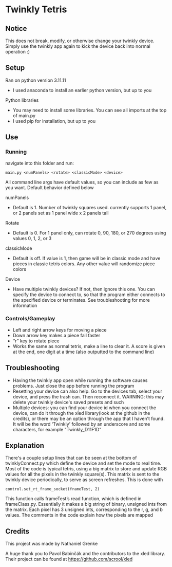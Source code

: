 # Twinkly Tetris

## Notice
This does not break, modify, or otherwise change your twinkly device. Simply use the twinkly app again to kick the device back into normal operation :) 

## Setup
Ran on python version 3.11.11
- I used anaconda to install an earlier python version, but up to you

Python libraries
- You may need to install some libraries. You can see all imports at the top of main.py
- I used pip for installation, but up to you

## Use

### Running
navigate into this folder and run:
```
main.py <numPanels> <rotate> <classicMode> <device>
```
All command line args have default values, so you can include as few as you want. Default behavior defined below

numPanels
- Default is 1. Number of twinkly squares used. currently supports 1 panel, or 2 panels set as 1 panel wide x 2 panels tall

Rotate 
- Default is 0. For 1 panel only, can rotate 0, 90, 180, or 270 degrees using values 0, 1, 2, or 3

classicMode
- Default is off. If value is 1, then game will be in classic mode and have pieces in classic tetris colors. Any other value will randomize piece colors

Device
- Have multiple twinkly devices? If not, then ignore this one. You can specify the device to connect to, so that the program either connects to the specified device or terminates. See troubleshooting for more information

### Controls/Gameplay
- Left and right arrow keys for moving a piece
- Down arrow key makes a piece fall faster
- “r” key to rotate piece
- Works the same as normal tetris, make a line to clear it. A score is given at the end, one digit at a time (also outputted to the command line)


## Troubleshooting
- Having the twinkly app open while running the software causes problems. Just close the app before running the program
- Resetting your device can also help. Go to the devices tab, select your device, and press the trash can. Then reconnect it. WARNING: this may delete your twinkly device's saved presets and such
- Multiple devices: you can find your device id when you connect the device, can do it through the xled library(look at the github in the credits), or there may be an option through the app that I haven’t found. It will be the word ‘Twinkly’ followed by an underscore and some characters, for example "Twinkly_D11F1D"

## Explanation
There's a couple setup lines that can be seen at the bottom of twinklyConnect.py which define the device and set the mode to real time. 
Most of the code is typical tetris, using a big matrix to store and update RGB values for all the pixels in the twinkly square(s). This matrix is sent to the twinkly device periodically, to serve as screen refreshes. This is done with
```
control.set_rt_frame_socket(frameTest, 2)
```
This function calls frameTest’s read function, which is defined in frameClass.py. Essentially it makes a big string of binary, unsigned ints from the matrix. Each pixel has 3 unsigned ints, corresponding to the r, g, and b values. The comments in the code explain how the pixels are mapped

## Credits

This project was made by Nathaniel Grenke

A huge thank you to Pavol Babinčák and the contributors to the xled library. Their project can be found at https://github.com/scrool/xled
